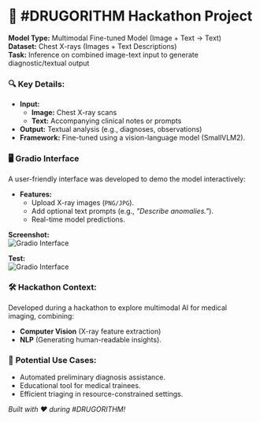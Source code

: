 # 🚀 **#DRUGORITHM Hackathon Project**  

**Model Type:** Multimodal Fine-tuned Model (Image + Text → Text)  
**Dataset:** Chest X-rays (Images + Text Descriptions)  
**Task:** Inference on combined image-text input to generate diagnostic/textual output  

### 🔍 **Key Details:**  
- **Input:**  
  - **Image:** Chest X-ray scans  
  - **Text:** Accompanying clinical notes or prompts  
- **Output:** Textual analysis (e.g., diagnoses, observations)  
- **Framework:** Fine-tuned using a vision-language model (SmallVLM2).  

### 🖥 **Gradio Interface**  
A user-friendly interface was developed to demo the model interactively:  
- **Features:**  
  - Upload X-ray images (`PNG/JPG`).  
  - Add optional text prompts (e.g., *"Describe anomalies."*).  
  - Real-time model predictions.  

**Screenshot:**  
![Gradio Interface](https://github.com/AmmarMazen7/DRUGORITHM/blob/main/Capture_test2.png?raw=true)   





 **Test:**  
![Gradio Interface](https://github.com/AmmarMazen7/DRUGORITHM/blob/main/Capture_test1.png?raw=true)   

### 🛠 **Hackathon Context:**  
Developed during a hackathon to explore multimodal AI for medical imaging, combining:  
- **Computer Vision** (X-ray feature extraction)  
- **NLP** (Generating human-readable insights).  

### 🌟 **Potential Use Cases:**  
- Automated preliminary diagnosis assistance.  
- Educational tool for medical trainees.  
- Efficient triaging in resource-constrained settings.  

*Built with ❤️ during #DRUGORITHM!*  
